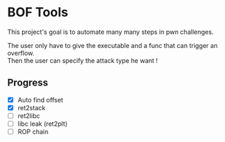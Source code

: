 # BOF Tools

This project's goal is to automate many many steps in pwn challenges.

The user only have to give the executable and a func that can trigger an overflow.  
Then the user can specify the attack type he want !

## Progress
- [x] Auto find offset
- [x] ret2stack
- [ ] ret2libc
- [ ] libc leak (ret2plt)
- [ ] ROP chain